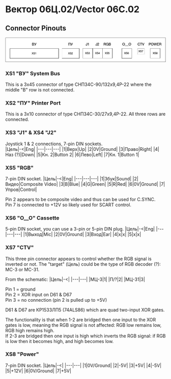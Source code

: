 # Вектор 06Ц.02/Vector 06C.02
## Connector Pinouts
![Connector locations](/Vector-06C-02/Pictures/Vector-06C-02_Ports.jpg)

### XS1 "ВУ" System Bus
This is a 3x45 connector of type СНП34С-90/132х9,4Р-22 where the middle "B" row is not connected.

### XS2 "ПУ" Printer Port
This is a 3x10 connector of type СНП34С-30/27х9,4Р-22.  All three rows are connected.

### XS3 "J1" & XS4 "J2"
Joystick 1 & 2 connections, 7-pin DIN sockets.<br>
|Цель|-<|Eng|
|---|---|---|
|1|Верх|Up|
|2|0V|Ground|
|3|Право|Right|
|4|Наз (?)|Down|
|5|Кн. 2|Button 2|
|6|Лево|Left|
|7|Кн. 1|Button 1|

### XS5 "RGB"
7-pin DIN socket.
|Цель|-<|Eng|
|---|---|---|
|1|Збук|Sound|
|2|Видео|Composite Video|
|3|B|Blue|
|4|G|Green|
|5|R|Red|
|6|0V|Ground|
|7|Упров|Control|

Pin 2 appears to be composite video and thus can be used for C.SYNC.<br>
Pin 7 is connected to +12V so likely used for SCART control.<br>

### XS6 "O__O" Cassette
5-pin DIN socket, you can use a 3-pin or 5-pin DIN plug.
|Цель|-<|Eng|
|---|---|---|
|1|Выход|Mic|
|2|0V|Ground|
|3|Вход|Ear|
|4|x|x|
|5|x|x|

### XS7 "CTV"
This three pin connector appears to control whether the RGB signal is inverted or not.  The "target" (Цель) could be the type of RGB decoder (?): MC-3 or MC-31.<br>

From the schematic:
|Цель|-<|
|---|---|
|МЦ-3|1|
|П/?|2|
|МЦ-31|3|

Pin 1 = ground<br>
Pin 2 = XOR input on D61 & D67<br>
Pin 3 = no connection (pin 2 is pulled up to +5V)<br>

D61 & D67 are КР1533ЛП5 (74ALS86) which are quad two-input XOR gates.<br>

The functionality is that when 1-2 are bridged then one input to the XOR gates is low, meaning the RGB signal is not affected: RGB low remains low, RGB high remains high.<br>
If 2-3 are bridged then one input is high which inverts the RGB signal: if RGB is low then it becomes high, and high becomes low.<br>

### XS8 "Power"
7-pin DIN socket.
|Цель|-<|
|---|---|
|1|0V/Ground|
|2|-5V|
|3|+5V|
|4|-5V|
|5|+12V|
|6|0V/Ground|
|7|+5V|


